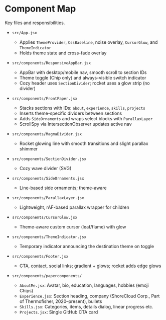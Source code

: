 # Component Map

Key files and responsibilities.

- `src/App.jsx`
  - Applies `ThemeProvider`, `CssBaseline`, noise overlay, `CursorGlow`, and `ThemeIndicator`
  - Holds theme state and cross-fade overlay

- `src/components/ResponsiveAppBar.jsx`
  - AppBar with desktop/mobile nav, smooth scroll to section IDs
  - Theme toggle (Chip only) and always-visible switch indicator
  - Cozy header uses `SectionDivider`; rocket uses a glow strip (no divider)

- `src/components/FrontPaper.jsx`
  - Stacks sections with IDs: `about`, `experience`, `skills`, `projects`
  - Inserts theme-specific dividers between sections
  - Adds `SideOrnaments` and wraps select blocks with `ParallaxLayer`
  - ScrollSpy via IntersectionObserver updates active nav

- `src/components/MagmaDivider.jsx`
  - Rocket glowing line with smooth transitions and slight parallax shimmer

- `src/components/SectionDivider.jsx`
  - Cozy wave divider (SVG)

- `src/components/SideOrnaments.jsx`
  - Line-based side ornaments; theme-aware

- `src/components/ParallaxLayer.jsx`
  - Lightweight, rAF-based parallax wrapper for children

- `src/components/CursorGlow.jsx`
  - Theme-aware custom cursor (leaf/flame) with glow

- `src/components/ThemeIndicator.jsx`
  - Temporary indicator announcing the destination theme on toggle

- `src/components/Footer.jsx`
  - CTA, contact, social links; gradient + glows; rocket adds edge glows

- `src/components/papercomponents/`
  - `AboutMe.jsx`: Avatar, bio, education, languages, hobbies (emoji Chips)
  - `Experience.jsx`: Section heading, company (ShoreCloud Corp., Part of Thermofisher, 2020–present), bullets
  - `Skills.jsx`: Categories, items, details dialog, linear progress etc.
  - `Projects.jsx`: Single GitHub CTA card

